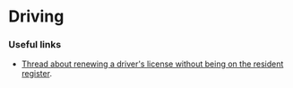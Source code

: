 # Driving

### Useful links

- [Thread about renewing a driver's license without being on the resident register](https://www.reddit.com/r/JapanFinance/comments/17g7hnc/guide_renew_your_japanese_dl_without_prresidence/).

